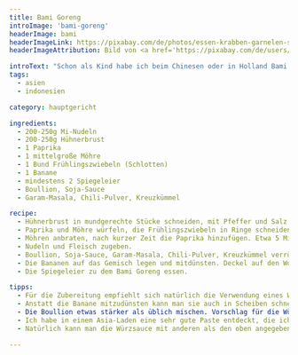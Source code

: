 ```yaml
---
title: Bami Goreng
introImage: 'bami-goreng'
headerImage: bami
headerImageLink: https://pixabay.com/de/photos/essen-krabben-garnelen-snack-585679/
headerImageAttribution: Bild von <a href='https://pixabay.com/de/users/keulefm-122060/?utm_source=link-attribution&amp;utm_medium=referral&amp;utm_campaign=image&amp;utm_content=585679'>Martin Fuhrmann</a> auf <a href='https://pixabay.com/de/?utm_source=link-attribution&amp;utm_medium=referral&amp;utm_campaign=image&amp;utm_content=585679'>Pixabay</a>

introText: "Schon als Kind habe ich beim Chinesen oder in Holland Bami Goreng und Nasi Goreng geliebt. Als ich es dann selber kochen wollte, stellte ich fest, daß es unendliche Variationen gibt (von den Gewürzmischungen wollen wir jetzt gar nicht reden). Also bastelte ich mir meine eigene Version zusammen. Deren Kern ist die Würzsauce. Damit steht und fällt der gesamte Geschmack. M.E. sollten auch weder die Eier, noch die Banane fehlen. Wer es lieber als Nasi Goreng essen will, macht sich statt Mi-Nudeln einfach Reis dazu. Ich finde Mi-Nudeln am praktischtsen, weil man sie einfach nur mit heißem Wasser übergießt und ein wenig ziehen läßt. Schneller kanns gar nicht gehen."
tags:
  - asien
  - indonesien

category: hauptgericht

ingredients:
  - 200-250g Mi-Nudeln
  - 200-250g Hühnerbrust
  - 1 Paprika
  - 1 mittelgroße Möhre
  - 1 Bund Frühlingszwiebeln (Schlotten)
  - 1 Banane
  - mindestens 2 Spiegeleier
  - Boullion, Soja-Sauce
  - Garam-Masala, Chili-Pulver, Kreuzkümmel

recipe:
  - Hühnerbrust in mundgerechte Stücke schneiden, mit Pfeffer und Salz würzen, in Mehl wälzen, anbraten und herausnehmen.
  - Paprika und Möhre würfeln, die Frühlingszwiebeln in Ringe schneiden.
  - Möhren anbraten, nach kurzer Zeit die Paprika hinzufügen. Etwa 5 Minuten weiterbraten.
  - Nudeln und Fleisch zugeben.
  - Boullion, Soja-Sauce, Garam-Masala, Chili-Pulver, Kreuzkümmel verrühren (Mengen nach Belieben) und unter das Gemisch mengen. Die Nudeln müssen dunkel geworden sein. Unbedingt abschmecken.
  - Die Bananen auf das Gemisch legen und mitdünsten. Deckel auf den Wok oder die Pfanne.
  - Die Spiegeleier zu dem Bami Goreng essen.

tipps:
  - Für die Zubereitung empfiehlt sich natürlich die Verwendung eines Wok !
  - Anstatt die Banane mitzudünsten kann man sie auch in Scheiben schneiden und kurz auf einer Seite anbraten. Dafür dürfen allerdings nur feste Bananen benutzt werden.
  - Die Boullion etwas stärker als üblich mischen. Vorschlag für die Würzsauce: 150ml Boullion, 3 EL Soja-Sauce, 1 gehäufter TL Garam Masala, 1 gestrichener TL Kreuzkümmel, etwas Chili-Pulver.
  - Ich habe in einem Asia-Laden eine sehr gute Paste entdeckt, die ich statt Pfeffer und Salz zum Würzen des Fleischs nutze. Es ist ein französisches Produkt namens „Carry Vinday“. Es enthält Kreuzkümmel, 5-Gewürz-Pulver, Senf, Knoblauch, Essig und anderes. Man muß es mit einem bischen Öl geschmeidiger machen und dann damit das Fleisch einreiben. Da diese Paste eine gewisse Grundschärfe besitzt, sollte vor dem Würzen mit Chili-Pulver abgeschmeckt werden.
  - Natürlich kann man die Würzsauce mit anderen als den oben angegebenen Gewürzen versehen.

---
```

